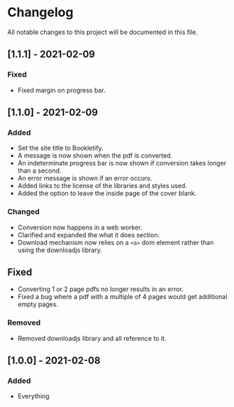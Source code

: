 # Changelog

All notable changes to this project will be documented in this file.

## [1.1.1] - 2021-02-09

### Fixed

 - Fixed margin on progress bar.

## [1.1.0] - 2021-02-09

### Added

 - Set the site title to Bookletify.
 - A message is now shown when the pdf is converted.
 - An indeterminate progress bar is now shown if conversion takes longer than a second.
 - An error message is shown if an error occurs.
 - Added links to the license of the libraries and styles used.
 - Added the option to leave the inside page of the cover blank.

### Changed

 - Conversion now happens in a web worker.
 - Clarified and expanded the what it does section.
 - Download mechanism now relies on a `<a>` dom element rather than using the downloadjs library.

## Fixed

 - Converting 1 or 2 page pdfs no longer results in an error.
 - Fixed a bug where a pdf with a multiple of 4 pages would get additional empty pages.

### Removed

 - Removed downloadjs library and all reference to it.

## [1.0.0] - 2021-02-08

### Added

- Everything